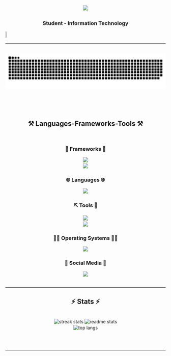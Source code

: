 <h1 align="center">
    <img src="https://readme-typing-svg.herokuapp.com?font=Kanit&size=35&center=true&vCenter=true&width=800&height=100&duration=4000&lines=Hi+there!+%F0%9F%91%8B;I'm+Thanwa%2C+Pongsakorn+Thongrak!;" /> 
    </h1>
<h3 align="center">Student - Information Technology </h3> <img src="https://media.tenor.com/uUNcnHwYJQEAAAAj/running-pikachu-transparent-snivee.gif" height="5%" width="5%"/>


 <hr>
 <div align="center">
  <br>
  <img alt="snake eating my contributions" src="https://raw.githubusercontent.com/salesp07/salesp07/output/github-contribution-grid-snake.svg" />
  
  <br/><br/><br/>
</div>
<h2 align="center">⚒️ Languages-Frameworks-Tools ⚒️</h2>
<br/>
<div align="center">
    <h3>🚀 Frameworks 🚀</h3>
    <img src="https://skillicons.dev/icons?i=react,vite,nextjs,nodejs,express,laravel,express,flask" /> <br>
    <img src="https://skillicons.dev/icons?i=bootstrap,materialui,tailwind,threejs"/> <br>
    <h3>🌐 Languages 🌐</h3>
    <img src="https://skillicons.dev/icons?i=html,css,php,py,js,ts,c,cs,"/> <br>
    <h3>⛏️ Tools 🔨</h3>
    <img src="https://skillicons.dev/icons?i=bash,blender,bun,docker,figma,firebase,git,github,vscode" /><br>
    <img src="https://skillicons.dev/icons?i=gmail,mysql,npm,ps,ai,postman,pr,vercel,arduino,pycharm"/>
    <h3>🧑‍💻 Operating Systems 🧑‍💻</h3>
    <img src="https://skillicons.dev/icons?i=windows,kali,linux,ubuntu,apple" /><br>
    <h3>🛜 Social Media 🛜</h3>
    <img src="https://skillicons.dev/icons?i=instagram,discord,twitter" /><br>
</div>

<br/>

<hr/>

<h2 align="center">⚡ Stats ⚡</h2>
<br>
<div align=center>
  <img width=400 src="https://github-readme-streak-stats-salesp07.vercel.app/?user=decemberlnwza007&count_private=true&theme=react&border_radius=20" alt="streak stats"/>
  <img width=400 src="https://github-readme-stats-salesp07.vercel.app/api?username=decemberlnwza007&count_private=true&show_icons=true&theme=react&rank_icon=github&border_radius=20" alt="readme stats" />
  <br/>
  <img width=325 align="center" src="https://github-readme-stats-salesp07.vercel.app/api/top-langs/?username=decemberlnwza007&hide=HTML&langs_count=8&layout=compact&theme=react&border_radius=20&size_weight=0.5&count_weight=0.5&exclude_repo=github-readme-stats" alt="top langs" />
</div>

<br/><br/>

<hr/>

<br/>

<br/>
